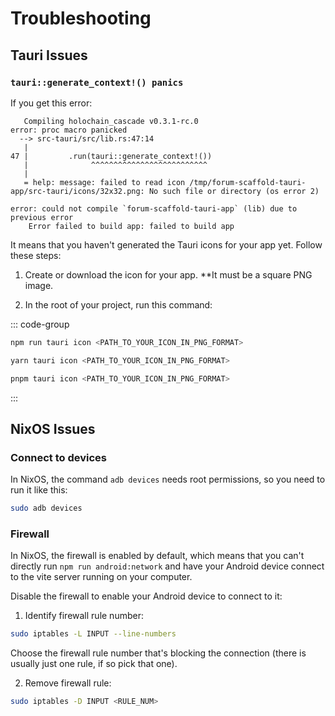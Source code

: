# Troubleshooting

## Tauri Issues

### `tauri::generate_context!() panics`

If you get this error:

```
   Compiling holochain_cascade v0.3.1-rc.0
error: proc macro panicked
  --> src-tauri/src/lib.rs:47:14
   |
47 |         .run(tauri::generate_context!())
   |              ^^^^^^^^^^^^^^^^^^^^^^^^^^
   |
   = help: message: failed to read icon /tmp/forum-scaffold-tauri-app/src-tauri/icons/32x32.png: No such file or directory (os error 2)

error: could not compile `forum-scaffold-tauri-app` (lib) due to previous error
    Error failed to build app: failed to build app
```

It means that you haven't generated the Tauri icons for your app yet. Follow these steps:

1. Create or download the icon for your app. **It must be a square PNG image.

2. In the root of your project, run this command:

::: code-group
```bash [npm]
npm run tauri icon <PATH_TO_YOUR_ICON_IN_PNG_FORMAT>
```

```bash [yarn]
yarn tauri icon <PATH_TO_YOUR_ICON_IN_PNG_FORMAT>
```

```bash [pnpm]
pnpm tauri icon <PATH_TO_YOUR_ICON_IN_PNG_FORMAT>
```
:::

## NixOS Issues

### Connect to devices

In NixOS, the command `adb devices` needs root permissions, so you need to run it like this:

```bash
sudo adb devices
```

### Firewall

In NixOS, the firewall is enabled by default, which means that you can't directly run `npm run android:network` and have your Android device connect to the vite server running on your computer.

Disable the firewall to enable your Android device to connect to it:

1. Identify firewall rule number: 

```bash
sudo iptables -L INPUT --line-numbers
```

Choose the firewall rule number that's blocking the connection (there is usually just one rule, if so pick that one).

2. Remove firewall rule:

```bash
sudo iptables -D INPUT <RULE_NUM>
```
